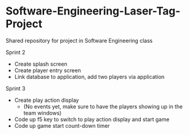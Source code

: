 # Software-Engineering-Laser-Tag-Project
Shared repository for project in Software Engineering class

Sprint 2
+ Create splash screen
+ Create player entry screen
+ Link database to application, add two players via application

Sprint 3
+ Create play action display
    - (No events yet, make sure to have the players showing up in the team windows)
+ Code up f5 key to switch to play action display and start game
+ Code up game start count-down timer
